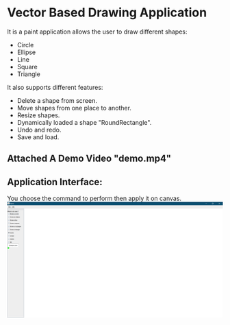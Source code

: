 # Vector Based Drawing Application  

It is a paint application allows the user to draw different shapes:  

- Circle
- Ellipse
- Line
- Square
- Triangle  

It also supports different features:  

- Delete a shape from screen.  
- Move shapes from one place to another.  
- Resize shapes.  
- Dynamically loaded a shape "RoundRectangle".  
- Undo and redo.  
- Save and load.  

## Attached A Demo Video "demo.mp4"  

## Application Interface:  

You choose the command to perform then apply it on canvas.  
![pic](https://github.com/AhmedAdelSalama/VectorBasedDrwaingApp/blob/main/res/Picture1.png?raw=true)  
